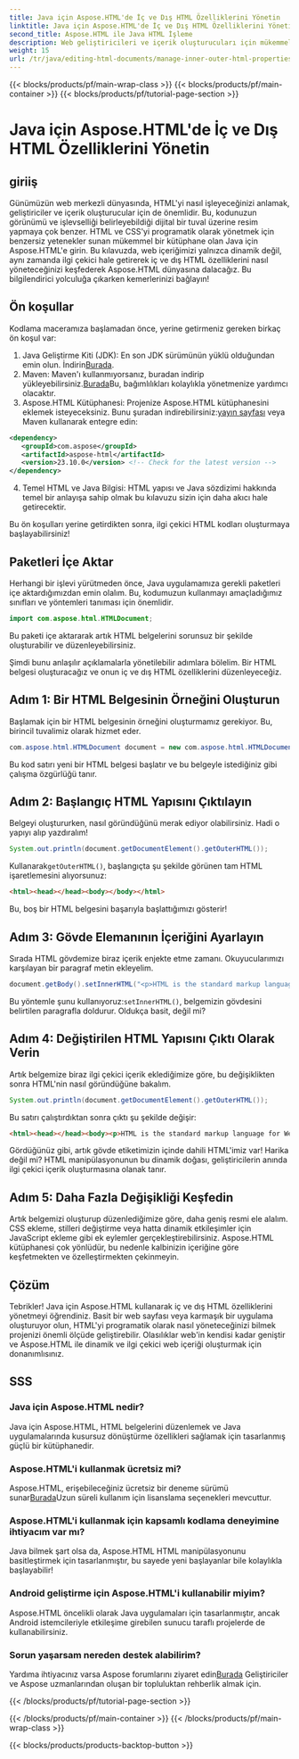 ```yaml
---
title: Java için Aspose.HTML'de İç ve Dış HTML Özelliklerini Yönetin
linktitle: Java için Aspose.HTML'de İç ve Dış HTML Özelliklerini Yönetin
second_title: Aspose.HTML ile Java HTML İşleme
description: Web geliştiricileri ve içerik oluşturucuları için mükemmel olan bu adım adım kılavuzla Aspose.HTML for Java'da iç ve dış HTML özelliklerinin nasıl yönetileceğini öğrenin.
weight: 15
url: /tr/java/editing-html-documents/manage-inner-outer-html-properties/
---
```


{{< blocks/products/pf/main-wrap-class >}}
{{< blocks/products/pf/main-container >}}
{{< blocks/products/pf/tutorial-page-section >}}

# Java için Aspose.HTML'de İç ve Dış HTML Özelliklerini Yönetin

## giriiş
Günümüzün web merkezli dünyasında, HTML'yi nasıl işleyeceğinizi anlamak, geliştiriciler ve içerik oluşturucular için de önemlidir. Bu, kodunuzun görünümü ve işlevselliği belirleyebildiği dijital bir tuval üzerine resim yapmaya çok benzer. HTML ve CSS'yi programatik olarak yönetmek için benzersiz yetenekler sunan mükemmel bir kütüphane olan Java için Aspose.HTML'e girin. Bu kılavuzda, web içeriğimizi yalnızca dinamik değil, aynı zamanda ilgi çekici hale getirerek iç ve dış HTML özelliklerini nasıl yöneteceğinizi keşfederek Aspose.HTML dünyasına dalacağız. Bu bilgilendirici yolculuğa çıkarken kemerlerinizi bağlayın!

## Ön koşullar

Kodlama maceramıza başlamadan önce, yerine getirmeniz gereken birkaç ön koşul var:

1.  Java Geliştirme Kiti (JDK): En son JDK sürümünün yüklü olduğundan emin olun. İndirin[Burada](https://www.oracle.com/java/technologies/javase-jdk11-downloads.html).
2.  Maven: Maven'ı kullanmıyorsanız, buradan indirip yükleyebilirsiniz.[Burada](https://maven.apache.org/download.cgi)Bu, bağımlılıkları kolaylıkla yönetmenize yardımcı olacaktır.
3.  Aspose.HTML Kütüphanesi: Projenize Aspose.HTML kütüphanesini eklemek isteyeceksiniz. Bunu şuradan indirebilirsiniz:[yayın sayfası](https://releases.aspose.com/html/java/) veya Maven kullanarak entegre edin:
```xml
<dependency>
   <groupId>com.aspose</groupId>
   <artifactId>aspose-html</artifactId>
   <version>23.10.0</version> <!-- Check for the latest version -->
</dependency>
```
4. Temel HTML ve Java Bilgisi: HTML yapısı ve Java sözdizimi hakkında temel bir anlayışa sahip olmak bu kılavuzu sizin için daha akıcı hale getirecektir.

Bu ön koşulları yerine getirdikten sonra, ilgi çekici HTML kodları oluşturmaya başlayabilirsiniz!

## Paketleri İçe Aktar

Herhangi bir işlevi yürütmeden önce, Java uygulamamıza gerekli paketleri içe aktardığımızdan emin olalım. Bu, kodumuzun kullanmayı amaçladığımız sınıfları ve yöntemleri tanıması için önemlidir.

```java
import com.aspose.html.HTMLDocument;
```

Bu paketi içe aktararak artık HTML belgelerini sorunsuz bir şekilde oluşturabilir ve düzenleyebilirsiniz. 

Şimdi bunu anlaşılır açıklamalarla yönetilebilir adımlara bölelim. Bir HTML belgesi oluşturacağız ve onun iç ve dış HTML özelliklerini düzenleyeceğiz.

## Adım 1: Bir HTML Belgesinin Örneğini Oluşturun

Başlamak için bir HTML belgesinin örneğini oluşturmamız gerekiyor. Bu, birincil tuvalimiz olarak hizmet eder.

```java
com.aspose.html.HTMLDocument document = new com.aspose.html.HTMLDocument();
```

Bu kod satırı yeni bir HTML belgesi başlatır ve bu belgeyle istediğiniz gibi çalışma özgürlüğü tanır.

## Adım 2: Başlangıç HTML Yapısını Çıktılayın

Belgeyi oluştururken, nasıl göründüğünü merak ediyor olabilirsiniz. Hadi o yapıyı alıp yazdıralım!

```java
System.out.println(document.getDocumentElement().getOuterHTML());
```

 Kullanarak`getOuterHTML()`, başlangıçta şu şekilde görünen tam HTML işaretlemesini alıyorsunuz: 
```html
<html><head></head><body></body></html>
```
Bu, boş bir HTML belgesini başarıyla başlattığımızı gösterir!

## Adım 3: Gövde Elemanının İçeriğini Ayarlayın

Sırada HTML gövdemize biraz içerik enjekte etme zamanı. Okuyucularımızı karşılayan bir paragraf metin ekleyelim.

```java
document.getBody().setInnerHTML("<p>HTML is the standard markup language for Web pages.</p>");
```

Bu yöntemle şunu kullanıyoruz:`setInnerHTML()`, belgemizin gövdesini belirtilen paragrafla doldurur. Oldukça basit, değil mi?

## Adım 4: Değiştirilen HTML Yapısını Çıktı Olarak Verin

Artık belgemize biraz ilgi çekici içerik eklediğimize göre, bu değişiklikten sonra HTML'nin nasıl göründüğüne bakalım.

```java
System.out.println(document.getDocumentElement().getOuterHTML());
```

Bu satırı çalıştırdıktan sonra çıktı şu şekilde değişir:
```html
<html><head></head><body><p>HTML is the standard markup language for Web pages.</p></body></html>
```
Gördüğünüz gibi, artık gövde etiketimizin içinde dahili HTML'imiz var! Harika değil mi? HTML manipülasyonunun bu dinamik doğası, geliştiricilerin anında ilgi çekici içerik oluşturmasına olanak tanır.

## Adım 5: Daha Fazla Değişikliği Keşfedin

Artık belgemizi oluşturup düzenlediğimize göre, daha geniş resmi ele alalım. CSS ekleme, stilleri değiştirme veya hatta dinamik etkileşimler için JavaScript ekleme gibi ek eylemler gerçekleştirebilirsiniz. Aspose.HTML kütüphanesi çok yönlüdür, bu nedenle kalbinizin içeriğine göre keşfetmekten ve özelleştirmekten çekinmeyin.

## Çözüm

Tebrikler! Java için Aspose.HTML kullanarak iç ve dış HTML özelliklerini yönetmeyi öğrendiniz. Basit bir web sayfası veya karmaşık bir uygulama oluşturuyor olun, HTML'yi programatik olarak nasıl yöneteceğinizi bilmek projenizi önemli ölçüde geliştirebilir. Olasılıklar web'in kendisi kadar geniştir ve Aspose.HTML ile dinamik ve ilgi çekici web içeriği oluşturmak için donanımlısınız.

## SSS

### Java için Aspose.HTML nedir?  
Java için Aspose.HTML, HTML belgelerini düzenlemek ve Java uygulamalarında kusursuz dönüştürme özellikleri sağlamak için tasarlanmış güçlü bir kütüphanedir.

### Aspose.HTML'i kullanmak ücretsiz mi?  
 Aspose.HTML, erişebileceğiniz ücretsiz bir deneme sürümü sunar[Burada](https://releases.aspose.com/)Uzun süreli kullanım için lisanslama seçenekleri mevcuttur.

### Aspose.HTML'i kullanmak için kapsamlı kodlama deneyimine ihtiyacım var mı?  
Java bilmek şart olsa da, Aspose.HTML HTML manipülasyonunu basitleştirmek için tasarlanmıştır, bu sayede yeni başlayanlar bile kolaylıkla başlayabilir!

### Android geliştirme için Aspose.HTML'i kullanabilir miyim?  
Aspose.HTML öncelikli olarak Java uygulamaları için tasarlanmıştır, ancak Android istemcileriyle etkileşime girebilen sunucu taraflı projelerde de kullanabilirsiniz.

### Sorun yaşarsam nereden destek alabilirim?  
 Yardıma ihtiyacınız varsa Aspose forumlarını ziyaret edin[Burada](https://forum.aspose.com/c/html/29) Geliştiriciler ve Aspose uzmanlarından oluşan bir topluluktan rehberlik almak için.

{{< /blocks/products/pf/tutorial-page-section >}}

{{< /blocks/products/pf/main-container >}}
{{< /blocks/products/pf/main-wrap-class >}}

{{< blocks/products/products-backtop-button >}}
